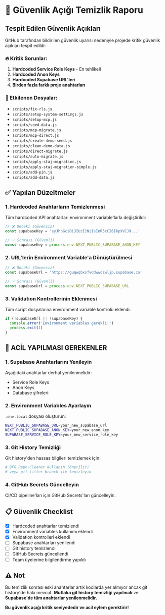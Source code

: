 # 🚨 Güvenlik Açığı Temizlik Raporu

## Tespit Edilen Güvenlik Açıkları

GitHub tarafından bildirilen güvenlik uyarısı nedeniyle projede kritik güvenlik açıkları tespit edildi:

### 🔥 Kritik Sorunlar:
1. **Hardcoded Service Role Keys** - En tehlikeli
2. **Hardcoded Anon Keys** 
3. **Hardcoded Supabase URL'leri**
4. **Birden fazla farklı proje anahtarları**

### 📍 Etkilenen Dosyalar:
- `scripts/fix-rls.js`
- `scripts/setup-system-settings.js`
- `scripts/setup-mcp.js`
- `scripts/seed-data.js`
- `scripts/mcp-migrate.js`
- `scripts/mcp-direct.js`
- `scripts/create-demo-seed.js`
- `scripts/clean-demo-data.js`
- `scripts/direct-migrate.js`
- `scripts/auto-migrate.js`
- `scripts/apply-staj-migration.js`
- `scripts/apply-staj-migration-simple.js`
- `scripts/add-pin.js`
- `scripts/add-data.js`

## ✅ Yapılan Düzeltmeler

### 1. Hardcoded Anahtarların Temizlenmesi
Tüm hardcoded API anahtarları environment variable'larla değiştirildi:

```javascript
// ❌ Önceki (Güvensiz)
const supabaseKey = 'eyJhbGciOiJIUzI1NiIsInR5cCI6IkpXVCJ9...'

// ✅ Sonrası (Güvenli)
const supabaseKey = process.env.NEXT_PUBLIC_SUPABASE_ANON_KEY
```

### 2. URL'lerin Environment Variable'a Dönüştürülmesi
```javascript
// ❌ Önceki (Güvensiz)
const supabaseUrl = 'https://guqwqbxsfvddwwczwljp.supabase.co'

// ✅ Sonrası (Güvenli)
const supabaseUrl = process.env.NEXT_PUBLIC_SUPABASE_URL
```

### 3. Validation Kontrollerinin Eklenmesi
Tüm script dosyalarına environment variable kontrolü eklendi:

```javascript
if (!supabaseUrl || !supabaseKey) {
  console.error('Environment variables gerekli!')
  process.exit(1)
}
```

## 🚨 ACİL YAPILMASI GEREKENLER

### 1. Supabase Anahtarlarını Yenileyin
Aşağıdaki anahtarlar derhal yenilenmelidir:
- Service Role Keys
- Anon Keys
- Database şifreleri

### 2. Environment Variables Ayarlayın
`.env.local` dosyası oluşturun:
```bash
NEXT_PUBLIC_SUPABASE_URL=your_new_supabase_url
NEXT_PUBLIC_SUPABASE_ANON_KEY=your_new_anon_key
SUPABASE_SERVICE_ROLE_KEY=your_new_service_role_key
```

### 3. Git History Temizliği
Git history'den hassas bilgileri temizlemek için:
```bash
# BFG Repo-Cleaner kullanın (önerilir)
# veya git filter-branch ile temizleyin
```

### 4. GitHub Secrets Güncelleyin
CI/CD pipeline'ları için GitHub Secrets'ları güncelleyin.

## 📋 Güvenlik Checklist

- [x] Hardcoded anahtarlar temizlendi
- [x] Environment variables kullanımı eklendi
- [x] Validation kontrolleri eklendi
- [ ] Supabase anahtarları yenilendi
- [ ] Git history temizlendi
- [ ] GitHub Secrets güncellendi
- [ ] Team üyelerine bilgilendirme yapıldı

## ⚠️ Not
Bu temizlik sonrası eski anahtarlar artık kodlarda yer almıyor ancak git history'de hala mevcut. **Mutlaka git history temizliği yapılmalı** ve **Supabase'de tüm anahtarlar yenilenmelidir**.

**Bu güvenlik açığı kritik seviyededir ve acil eylem gerektirir!** 